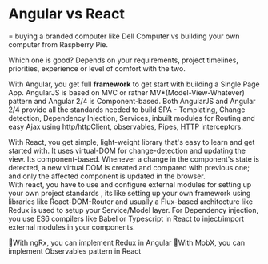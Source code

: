 # Angular vs React

= buying a branded computer like Dell Computer vs building your own computer from Raspberry Pie.

Which one is good? Depends on your requirements, project timelines, priorities, experience or level of comfort with the two.

With Angular, you get full **framework** to get start with building a Single Page App. AngularJS is based on MVC or rather MV\*\(Model-View-Whatever\) pattern and Angular 2/4 is Component-based. Both AngularJS and Angular 2/4 provide all the standards needed to build SPA - Templating, Change detection, Dependency Injection, Services, inbuilt modules for Routing and easy Ajax using http/httpClient, observables, Pipes, HTTP interceptors.

With React, you get simple, light-weight library that's easy to learn and get started with. It uses virtual-DOM for change-detection and updating the view. Its component-based. Whenever a change in the component's state is detected, a new virtual DOM is created and compared with previous one; and only the affected component is updated in the browser.  
With react, you have to use and configure external modules for setting up your own project standards , its like setting up your own framework using libraries like React-DOM-Router and usually a Flux-based architecture like Redux is used to setup your Service/Model layer. For Dependency injection, you use ES6 compilers like Babel or Typescript in React to inject/import external modules in your components.

📌With ngRx, you can implement Redux in Angular 📌With MobX, you can implement Observables pattern in React

